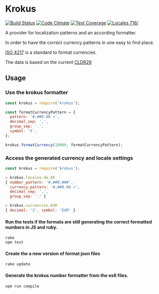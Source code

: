 Krokus
=====================

[![Build Status](https://travis-ci.org/klyrr/krokus.svg?branch=master)](https://travis-ci.org/klyrr/krokus)
[![Code Climate](https://codeclimate.com/github/klyrr/krokus/badges/gpa.svg)](https://codeclimate.com/github/klyrr/krokus)
[![Test Coverage](https://codeclimate.com/github/klyrr/krokus/badges/coverage.svg)](https://codeclimate.com/github/klyrr/krokus/coverage)
[![Locales 716/](https://img.shields.io/badge/locales-161/716-red.svg)](https://img.shields.io/badge/locales-161/716-red.svg)

A provider for localization patterns and an according formatter.

In order to have the correct currency patterns in one easy to find place.

[ISO 4217](https://en.wikipedia.org/wiki/ISO_4217) is a standard to format currencies.

The data is based on the current [CLDR29](http://cldr.unicode.org/index/downloads/cldr-29)

Usage
-----

### Use the krokus formatter
```javascript
const krokus = require('krokus');

const formatCurrencyPattern = {
  pattern: '#,##0.00 ¤',
  decimal_sep: ',',
  group_sep: '.',
  symbol: '€',
};

krokus.formatCurrency(10000, formatCurrencyPattern);
```

### Access the generated currency and locale settings
```javascript
const krokus = require('krokus');

> krokus.locales.de_DE
{ number_pattern: '#,##0.###',
  currency_pattern: '#,##0.00 ¤',
  decimal_sep: ',',
  group_sep: '.' }

> krokus.currencies.EUR
{ decimal: '2', symbol: 'EUR' }
```

#### Run the tests if the formats are still generating the correct formatted numbers in JS and ruby.

```
rake
npm test
```

#### Create the a new version of format json files

```
rake update
```

#### Generate the krokus number formatter from the es6 files.

```
npm run compile
```
